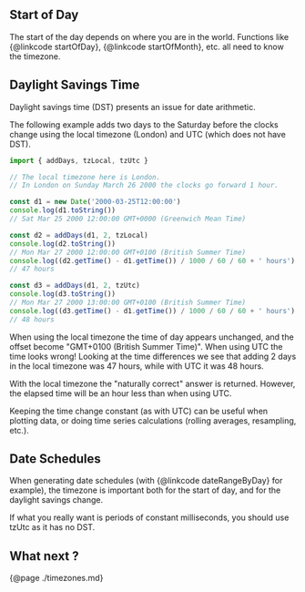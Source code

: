 ## Start of Day

The start of the day depends on where you are in the world. Functions
like {@linkcode startOfDay}, {@linkcode startOfMonth}, etc. all need to know
the timezone.

## Daylight Savings Time

Daylight savings time (DST) presents an issue for date arithmetic.

The following example adds two days to the Saturday before the clocks
change using the local timezone (London) and UTC (which does not have DST).

```js
import { addDays, tzLocal, tzUtc }

// The local timezone here is London.
// In London on Sunday March 26 2000 the clocks go forward 1 hour.

const d1 = new Date('2000-03-25T12:00:00')
console.log(d1.toString())
// Sat Mar 25 2000 12:00:00 GMT+0000 (Greenwich Mean Time)

const d2 = addDays(d1, 2, tzLocal)
console.log(d2.toString())
// Mon Mar 27 2000 12:00:00 GMT+0100 (British Summer Time)
console.log((d2.getTime() - d1.getTime()) / 1000 / 60 / 60 + ' hours')
// 47 hours

const d3 = addDays(d1, 2, tzUtc)
console.log(d3.toString())
// Mon Mar 27 2000 13:00:00 GMT+0100 (British Summer Time)
console.log((d3.getTime() - d1.getTime()) / 1000 / 60 / 60 + ' hours')
// 48 hours
```

When using the local timezone the time of day appears unchanged, and the offset
become "GMT+0100 (British Summer Time)". When using UTC the time looks wrong!
Looking at the time differences we see that adding 2 days in the local timezone
was 47 hours, while with UTC it was 48 hours.

With the local timezone the "naturally correct" answer is returned.
However, the elapsed time will be an hour less than when using UTC.

Keeping the time change constant (as with UTC) can be useful when plotting
data, or doing time series calculations (rolling averages, resampling, etc.).

## Date Schedules

When generating date schedules (with {@linkcode dateRangeByDay} for example),
the timezone is important both for the start of day, and for the daylight
savings change.

If what you really want is periods of constant milliseconds, you should use
tzUtc as it has no DST.

## What next ?

{@page ./timezones.md}
